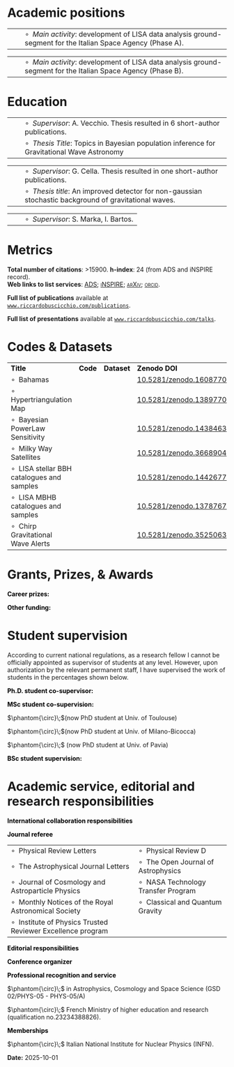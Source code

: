 # Academic positions

|     |     |                                                                                                                      |
|----:|:---:|:---------------------------------------------------------------------------------------------------------------------|
|     |     | $\circ\;\;$*Main activity*: development of LISA data analysis ground-segment for the Italian Space Agency (Phase A). |

|     |     |                                                                                                                      |
|----:|:---:|:---------------------------------------------------------------------------------------------------------------------|
|     |     | $\circ\;\;$*Main activity*: development of LISA data analysis ground-segment for the Italian Space Agency (Phase B). |

# Education

|     |     |                                                                                                     |
|----:|:---:|:----------------------------------------------------------------------------------------------------|
|     |     | $\circ\;\;$*Supervisor*: A. Vecchio. Thesis resulted in 6 short-author publications.                |
|     |     | $\circ\;\;$*Thesis Title*: Topics in Bayesian population inference for Gravitational Wave Astronomy |

|     |     |                                                                                                                |
|----:|:---:|:---------------------------------------------------------------------------------------------------------------|
|     |     | $\circ\;\;$*Supervisor*: G. Cella. Thesis resulted in one short-author publications.                           |
|     |     | $\circ\;\;$*Thesis title*: An improved detector for non-gaussian stochastic background of gravitational waves. |

|     |     |                                               |
|----:|:---:|:----------------------------------------------|
|     |     | $\circ\;\;$*Supervisor*: S. Marka, I. Bartos. |

# Metrics

<span style="color: mark_color">**Total number of citations**</span>:
\>15900. <span style="color: mark_color">**h-index**</span>: 24 (from
ADS and iNSPIRE record).  
<span style="color: mark_color">**Web links to list services**</span>:
[<span class="smallcaps">ADS</span>](https://ui.adsabs.harvard.edu/search/fq=%7B!type%3Daqp%20v%3D%24fq_doctype%7D&fq_doctype=(doctype%3A%22misc%22%20OR%20doctype%3A%22inproceedings%22%20OR%20doctype%3A%22article%22%20OR%20doctype%3A%22eprint%22)&q=%20author%3A%22Buscicchio%2C%20Riccardo%22&sort=citation_count%20desc%2C%20bibcode%20desc&p_=0);
[<span class="smallcaps">iNSPIRE</span>](https://inspirehep.net/literature?sort=mostrecent&size=25&page=1&q=author%3AR.Buscicchio&ui-citation-summary=true);
[<span class="smallcaps">arXiv</span>](http://arxiv.org/a/buscicchio_r_1.html);
[<span class="smallcaps">orcid</span>](https://orcid.org/0000-0002-7387-6754).

**Full list of publications** available at
[`www.riccardobuscicchio.com/publications`](http://www.riccardobuscicchio.com/publications).

**Full list of presentations** available at
[`www.riccardobuscicchio.com/talks`](http://www.riccardobuscicchio.com/talks).

# Codes & Datasets

|                                                   |                                            |                                               |                                                               |                                              |
|:--------------------------------------------------|:------------------------------------------:|:---------------------------------------------:|:--------------------------------------------------------------|:--------------------------------------------:|
| **<span style="color: black">Title</span>**       | **<span style="color: black">Code</span>** | **<span style="color: black">Dataset</span>** | **<span style="color: black">Zenodo DOI</span>**              | **<span style="color: black">Public</span>** |
| $\circ\;$ Bahamas                                 |                                            |                                               | [10.5281/zenodo.16087705](https://zenodo.org/record/16087705) |                                              |
| $\circ\;$ Hypertriangulation Map                  |                                            |                                               | [10.5281/zenodo.13897708](https://zenodo.org/record/13897708) |                                              |
| $\circ\;$ Bayesian PowerLaw Sensitivity           |                                            |                                               | [10.5281/zenodo.14384633](https://zenodo.org/record/14384633) |                                              |
| $\circ\;$ Milky Way Satellites                    |                                            |                                               | [10.5281/zenodo.3668904](https://zenodo.org/record/3668904)   |                                              |
| $\circ\;$ LISA stellar BBH catalogues and samples |                                            |                                               | [10.5281/zenodo.14426778](https://zenodo.org/record/14426778) |                                              |
| $\circ\;$ LISA MBHB catalogues and samples        |                                            |                                               | [10.5281/zenodo.13787674](https://zenodo.org/record/13787674) |                                              |
| $\circ\;$ Chirp Gravitational Wave Alerts         |                                            |                                               | [10.5281/zenodo.3525063](https://zenodo.org/record/3525063)   |                                              |

# Grants, Prizes, & Awards

**<span style="color: black">Career prizes:</span>**

**<span style="color: black">Other funding:</span>**

# Student supervision

According to current national regulations, as a research fellow I cannot
be officially appointed as supervisor of students at any level. However,
upon authorization by the relevant permanent staff, I have supervised
the work of students in the percentages shown below.

**<span style="color: black">Ph.D. student co-supervisor:</span>**  

**<span style="color: black">MSc student co-supervision:</span>**

$\phantom{\circ}\;$(now PhD student at Univ. of Toulouse)

$\phantom{\circ}\;$(now PhD student at Univ. of Milano-Bicocca)

$\phantom{\circ}\;$ (now PhD student at Univ. of Pavia)

**<span style="color: black">BSc student supervision:</span>**

# Academic service, editorial and research responsibilities

**<span style="color: black">International collaboration
responsibilities</span>**

**<span style="color: black">Journal referee</span>**

|                                                                    |                                            |
|:-------------------------------------------------------------------|:-------------------------------------------|
| $\circ\;$ Physical Review Letters                                  | $\circ\;$ Physical Review D                |
| $\circ\;$ The Astrophysical Journal Letters                        | $\circ\;$ The Open Journal of Astrophysics |
| $\circ\;$ Journal of Cosmology and Astroparticle Physics           | $\circ\;$ NASA Technology Transfer Program |
| $\circ\;$ Monthly Notices of the Royal Astronomical Society        | $\circ\;$ Classical and Quantum Gravity    |
| $\circ\;$ Institute of Physics Trusted Reviewer Excellence program |                                            |

**<span style="color: black">Editorial responsibilities</span>**

**<span style="color: black">Conference organizer</span>**

**<span style="color: black">Professional recognition and
service</span>**

$\phantom{\circ}\;$ in Astrophysics, Cosmology and Space Science (GSD
02/PHYS-05 - PHYS-05/A)

$\phantom{\circ}\;$ French Ministry of higher education and research
(qualification no.23234388826).

**<span style="color: black">Memberships</span>**

$\phantom{\circ}\;$ Italian National Institute for Nuclear Physics
(INFN).

**Date:** 2025-10-01
